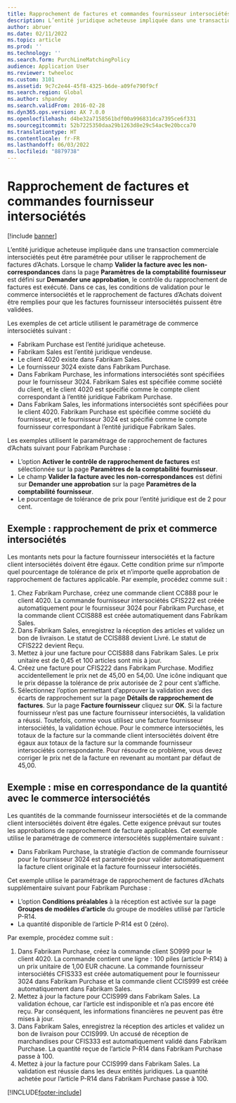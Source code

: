 ```yaml
---
title: Rapprochement de factures et commandes fournisseur intersociétés
description: L’entité juridique acheteuse impliquée dans une transaction commerciale intersociétés peut être paramétrée pour utiliser le rapprochement de factures d’Achats. Dans ce cas, les conditions de validation pour le commerce intersociétés et le rapprochement de factures d’Achats doivent être remplies pour que les factures fournisseur intersociétés puissent être validées.
author: abruer
ms.date: 02/11/2022
ms.topic: article
ms.prod: ''
ms.technology: ''
ms.search.form: PurchLineMatchingPolicy
audience: Application User
ms.reviewer: twheeloc
ms.custom: 3101
ms.assetid: 9c7c2e44-45f8-4325-b6de-a09fe790f9cf
ms.search.region: Global
ms.author: shpandey
ms.search.validFrom: 2016-02-28
ms.dyn365.ops.version: AX 7.0.0
ms.openlocfilehash: d4be32a7158561bdf00a996831dca7395ce6f331
ms.sourcegitcommit: 52b7225350daa29b1263d8e29c54ac9e20bcca70
ms.translationtype: HT
ms.contentlocale: fr-FR
ms.lasthandoff: 06/03/2022
ms.locfileid: "8879738"
---
```

# <a name="invoice-matching-and-intercompany-purchase-orders"></a>Rapprochement de factures et commandes fournisseur intersociétés

[!include [banner](../includes/banner.md)]

L’entité juridique acheteuse impliquée dans une transaction commerciale intersociétés peut être paramétrée pour utiliser le rapprochement de factures d’Achats. Lorsque le champ **Valider la facture avec les non-correspondances** dans la page **Paramètres de la comptabilité fournisseur** est défini sur **Demander une approbation**, le contrôle du rapprochement de factures est exécuté. Dans ce cas, les conditions de validation pour le commerce intersociétés et le rapprochement de factures d’Achats doivent être remplies pour que les factures fournisseur intersociétés puissent être validées.

Les exemples de cet article utilisent le paramétrage de commerce intersociétés suivant :
-   Fabrikam Purchase est l’entité juridique acheteuse.
-   Fabrikam Sales est l’entité juridique vendeuse.
-   Le client 4020 existe dans Fabrikam Sales.
-   Le fournisseur 3024 existe dans Fabrikam Purchase.
-   Dans Fabrikam Purchase, les informations intersociétés sont spécifiées pour le fournisseur 3024. Fabrikam Sales est spécifiée comme société du client, et le client 4020 est spécifié comme le compte client correspondant à l’entité juridique Fabrikam Purchase.
-   Dans Fabrikam Sales, les informations intersociétés sont spécifiées pour le client 4020. Fabrikam Purchase est spécifiée comme société du fournisseur, et le fournisseur 3024 est spécifié comme le compte fournisseur correspondant à l’entité juridique Fabrikam Sales.

Les exemples utilisent le paramétrage de rapprochement de factures d’Achats suivant pour Fabrikam Purchase :
-   L’option **Activer le contrôle de rapprochement de factures** est sélectionnée sur la page **Paramètres de la comptabilité fournisseur**.
-   Le champ **Valider la facture avec les non-correspondances** est défini sur **Demander une approbation** sur la page **Paramètres de la comptabilité fournisseur**.
-   Le pourcentage de tolérance de prix pour l’entité juridique est de 2 pour cent.

## <a name="example-price-matching-and-intercompany-trade"></a>Exemple : rapprochement de prix et commerce intersociétés
Les montants nets pour la facture fournisseur intersociétés et la facture client intersociétés doivent être égaux. Cette condition prime sur n’importe quel pourcentage de tolérance de prix et n’importe quelle approbation de rapprochement de factures applicable. Par exemple, procédez comme suit :
1.  Chez Fabrikam Purchase, créez une commande client CC888 pour le client 4020. La commande fournisseur intersociétés CFIS222 est créée automatiquement pour le fournisseur 3024 pour Fabrikam Purchase, et la commande client CCIS888 est créée automatiquement dans Fabrikam Sales.
2.  Dans Fabrikam Sales, enregistrez la réception des articles et validez un bon de livraison. Le statut de CCIS888 devient Livré. Le statut de CFIS222 devient Reçu.
3.  Mettez à jour une facture pour CCIS888 dans Fabrikam Sales. Le prix unitaire est de 0,45 et 100 articles sont mis à jour.
4.  Créez une facture pour CFIS222 dans Fabrikam Purchase. Modifiez accidentellement le prix net de 45,00 en 54,00. Une icône indiquant que le prix dépasse la tolérance de prix autorisée de 2 pour cent s’affiche.
5.  Sélectionnez l’option permettant d’approuver la validation avec des écarts de rapprochement sur la page **Détails de rapprochement de factures**. Sur la page **Facture fournisseur** cliquez sur **OK**. Si la facture fournisseur n’est pas une facture fournisseur intersociétés, la validation a réussi. Toutefois, comme vous utilisez une facture fournisseur intersociétés, la validation échoue. Pour le commerce intersociétés, les totaux de la facture sur la commande client intersociétés doivent être égaux aux totaux de la facture sur la commande fournisseur intersociétés correspondante. Pour résoudre ce problème, vous devez corriger le prix net de la facture en revenant au montant par défaut de 45,00.

## <a name="example-quantity-matching-with-intercompany-trade"></a>Exemple : mise en correspondance de la quantité avec le commerce intersociétés
Les quantités de la commande fournisseur intersociétés et de la commande client intersociétés doivent être égales. Cette exigence prévaut sur toutes les approbations de rapprochement de facture applicables. Cet exemple utilise le paramétrage de commerce intersociétés supplémentaire suivant :
-   Dans Fabrikam Purchase, la stratégie d’action de commande fournisseur pour le fournisseur 3024 est paramétrée pour valider automatiquement la facture client originale et la facture fournisseur intersociétés.

Cet exemple utilise le paramétrage de rapprochement de factures d’Achats supplémentaire suivant pour Fabrikam Purchase :
-   L’option **Conditions préalables** à la réception est activée sur la page **Groupes de modèles d’article** du groupe de modèles utilisé par l’article P-R14.
-   La quantité disponible de l’article P-R14 est 0 (zéro).

Par exemple, procédez comme suit :
1.  Dans Fabrikam Purchase, créez la commande client SO999 pour le client 4020. La commande contient une ligne : 100 piles (article P-R14) à un prix unitaire de 1,00 EUR chacune. La commande fournisseur intersociétés CFIS333 est créée automatiquement pour le fournisseur 3024 dans Fabrikam Purchase et la commande client CCIS999 est créée automatiquement dans Fabrikam Sales.
2.  Mettez à jour la facture pour CCIS999 dans Fabrikam Sales. La validation échoue, car l’article est indisponible et n’a pas encore été reçu. Par conséquent, les informations financières ne peuvent pas être mises à jour.
3.  Dans Fabrikam Sales, enregistrez la réception des articles et validez un bon de livraison pour CCIS999. Un accusé de réception de marchandises pour CFIS333 est automatiquement validé dans Fabrikam Purchase. La quantité reçue de l’article P-R14 dans Fabrikam Purchase passe à 100.
4.  Mettez à jour la facture pour CCIS999 dans Fabrikam Sales. La validation est réussie dans les deux entités juridiques. La quantité achetée pour l’article P-R14 dans Fabrikam Purchase passe à 100.







[!INCLUDE[footer-include](../../includes/footer-banner.md)]
